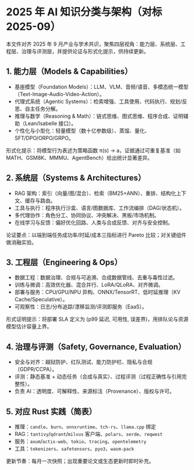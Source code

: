 # 2025 年 AI 知识分类与架构（对标 2025-09）

本文件对齐 2025 年 9 月产业与学术共识，聚焦四层视角：能力层、系统层、工程层、治理与评测层，并提供论证与形式化提示，供持续更新。

## 1. 能力层（Models & Capabilities）

- 基座模型（Foundation Models）：LLM、VLM、音频/语音、多模态统一模型（Text-Image-Audio-Video-Action）。
- 代理式系统（Agentic Systems）：检索增强、工具使用、代码执行、规划/反思、自主任务分解。
- 推理与数学（Reasoning & Math）：链式思维、图式思维、程序合成、证明辅助（Lean/Isabelle 接口）。
- 个性化与小型化：轻量模型（数十亿参数级）、蒸馏、量化、SFT/DPO/ORPO/GRPO。

形式化提示：将模型行为表述为策略函数 π(s) → a，证据通过可重复基准（如 MATH、GSM8K、MMMU、AgentBench）给出统计显著差异。

## 2. 系统层（Systems & Architectures）

- RAG 架构：索引（向量/图/混合）、检索（BM25+ANN）、重排、结构化上下文、缓存与路由。
- 工具与执行：程序执行沙盒、语言/图数据库、工作流编排（DAG/状态机）。
- 多代理协作：角色分工、协同协议、冲突解决、黑板/市场机制。
- 在线学习与反馈：偏好优化回路、人类与合成反馈、对齐与安全控制。

论证要点：以端到端任务成功率/时延/成本三指标进行 Pareto 比较；对关键组件做消融实验。

## 3. 工程层（Engineering & Ops）

- 数据工程：数据治理、合规与可追溯、合成数据管线、去重与毒性过滤。
- 训练与微调：高效优化器、混合并行、LoRA/QLoRA、对齐微调。
- 部署与服务：CPU/GPU/NPU 异构、ONNX/TensorRT、低时延推理（KV Cache/Speculative）。
- 可观察性：日志/分布追踪/漂移监测/评测即服务（EaaS）。

形式证明提示：将部署 SLA 定义为 (p99 延迟, 可用性, 误差界)，用排队论与资源模型估计容量上界。

## 4. 治理与评测（Safety, Governance, Evaluation）

- 安全与对齐：越狱防护、红队测试、能力防护栏、隐私与合规（GDPR/CCPA）。
- 评测：静态基准 + 动态任务（合成与真实）、过程评测（过程正确性与引用完整性）。
- 负责 AI：透明度、可解释性、来源标注（Provenance）、版权与许可。

## 5. 对应 Rust 实践（简表）

- 推理：`candle`、`burn`、`onnxruntime`、`tch-rs`、`llama.cpp` 绑定
- RAG：`tantivy`/`qdrant`/`milvus` 客户端、`polars`、`serde`、`reqwest`
- 服务：`axum`/`actix-web`、`tokio`、`tracing`、`opentelemetry`
- 工具：`tokenizers`、`safetensors`、`pyo3`、`wasm-pack`

更新节奏：每月一次快照；出现重要论文或生态更新时即时补充。
